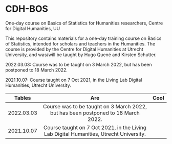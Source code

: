 # CDH-BOS
One-day course on Basics of Statistics for Humanities researchers, Centre for Digital Humanities, UU

This repository contains materials for a one-day training course on Basics of Statistics, intended for scholars and teachers in the Humanities. The course is provided by the Centre for Digital Humanities at Utrecht University, and was/will be taught by Hugo Quené and Kirsten Schutter. 

2022.03.03: Course was to be taught on 3 March 2022, but has been postponed to 18 March 2022. 

2021.10.07: Course taught on 7 Oct 2021, in the Living Lab Digital Humanities, Utrecht University.

| Tables        | Are           | Cool  |
| ------------- |:-------------:| -----:|
| 2022.03.03 | Course was to be taught on 3 March 2022, but has been postponed to 18 March 2022. |
| 2021.10.07 | Course taught on 7 Oct 2021, in the Living Lab Digital Humanities, Utrecht University. |

